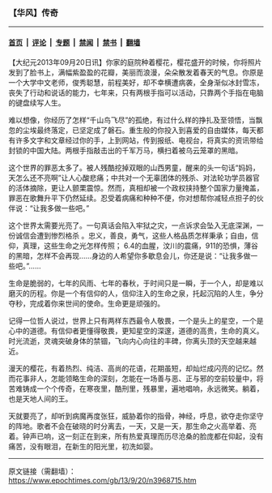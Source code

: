 ### 【华风】传奇

---

#### [首页](../../../..?n3968715) &nbsp;|&nbsp; [评论](../../../../../epoch-comment?n3968715) &nbsp;|&nbsp; [专题](../../../../../epoch-special?n3968715) &nbsp;|&nbsp; [禁闻](../../../../../epoch-news?n3968715) &nbsp;|&nbsp; [禁书](../../../../../books?n3968715) &nbsp;|&nbsp; [翻墙](https://github.com/gfw-breaker/nogfw/blob/master/README.md?n3968715)


<div class="post_content" id="artbody" itemprop="articleBody">
 <!-- article content begin -->
 <p>
  【大纪元2013年09月20日讯】你家的庭院种着樱花，樱花盛开的时候，你将照片发到了脸书上，满幅紫盈盈的花瓣，美丽而浪漫，朵朵散发着春天的气息。你原是一个大学中文老师，俊秀聪慧，前程美好，却不幸横遭病袭，全身渐似冰封雪冻，丧失了行动和说话的能力，七年来，只有两根手指可以活动，只靠两个手指在电脑的键盘续写人生。
 </p>
 <p>
  难以想像，你经历了怎样“千山鸟飞尽”的孤绝，有过什么样的挣扎及至领悟，当飘忽的尘埃最终落定，已坚定成了磐石。重生般的你投入到喜爱的自由媒体，每天都有许多文字和文章经过你的手，上到网站，传到报纸、电视台，将真实的资讯带给封锁的中国大陆。两根手指敲击出的千军万马，横扫着被乌云笼罩的黑暗。
 </p>
 <p>
  这个世界的罪恶太多了。被人残酷挖掉双眼的山西男童，醒来的头一句话“妈妈，天怎么还不亮啊”让人心酸悲痛；中共对一个无辜团体的残杀、对法轮功学员器官的活体摘除，更让人颤栗震惊。然而，真相却被一个政权挟持整个国家力量掩盖，罪恶在歌舞升平下仍然延续。忍受着病痛和种种不便，你对想帮你减轻点担子的伙伴说：“让我多做一些吧。”
 </p>
 <p>
  这个世界太需要光亮了。一句真话会陷入牢狱之灾，一点诉求会坠入无底深渊，一份诚信会遭到惨烈格杀 。忠义，善良，勇气，这些人格品质怎样秉承；自由，信仰，真理，这些生命之光怎样传照； 6.4的血腥，汶川的震痛，911的恐惧，薄谷的黑暗，怎样不会再现……身边的人希望你多歇息会儿，你还是说：“让我多做一些吧。”……
 </p>
 <p>
  生命是脆弱的，七年的风雨、七年的春秋，于时间只是一瞬，于一个人，却是难以磨灭的历程。你是一个有信仰的人，信仰注入的生命之泉，托起沉陷的人生，争分夺秒，完成着你来世间的使命。生命更是顽强的。
 </p>
 <p>
  记得一位哲人说过，世界上只有两样东西最令人敬畏，一个是头上的星空，一个是心中的道德。有信仰者更懂得敬畏，更知星空的深邃，道德的高贵，生命的真义。时光流逝，灵魂突破身体的禁锢，飞向内心向往的丰碑，你离头顶的天空越来越近。
 </p>
 <p>
  漫天的樱花，有着热烈、纯洁、高尚的花语，花期虽短，却灿烂成闪亮的记忆。然而花事非人，怎能领略生命的深刻，怎能在一场善与恶、正与邪的空前较量中，将苦难铸成一个个传奇，在寒夜里，酷刑里，残暴里，遍地唱响，永远微笑。躺着，也是天地人间的王。
 </p>
 <p>
  天就要亮了，却听到病魔再度张狂，威胁着你的指骨，神经，呼息，欲夺走你坚守的阵地。歌者不会在破晓的时分离去，一天，又是一天，那生命之火高举着、亮着。钟声已响，这一刻正在到来，所有热爱真理而历尽沧桑的脸庞都在仰起，没有痛苦，没有眼泪，在新生的阳光里，初洗如婴。
 </p>
 <!-- article content end -->
 <div id="below_article_ad">
 </div>
</div>


---

原文链接（需翻墙）：https://www.epochtimes.com/gb/13/9/20/n3968715.htm